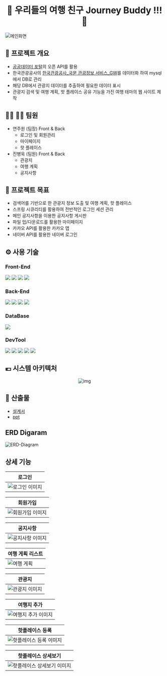 <div align="center">

# 🛬 우리들의 여행 친구 Journey Buddy !!! 🛫

</div>

![메인화면](readme_img/index.png)

## 🔎 프로젝트 개요

- [공공데이터 포털](http://data.go.kr)의 오픈 API를 활용
- 한국관광공사의 [한국관광공사\_국문 관광정보 서비스\_GW](https://www.data.go.kr/data/15101578/openapi.do)를 데이터화 하여 mysql에서 DB로 관리
- 해당 DB에서 관광지 데이터를 추출하여 필요한 데이터 표시
- 관광지 검색 및 여행 계획, 핫 플레이스 공유 기능을 가진 여행 테마의 웹 사이트 제작

## 👩🏻 🧑🏻 팀원

- 연주원 (팀장) Front & Back
  - 로그인 및 회원관리
  - 마이페이지
  - 핫 플레이스
- 진병욱 (팀원) Front & Back
  - 관광지
  - 여행 계획
  - 공지사항

## 📣 프로젝트 목표

- 검색어를 기반으로 한 관광지 정보 도출 및 여행 계획, 핫 플레이스
- 스프링 시큐리티를 활용하여 전반적인 로그인 세션 관리
- 메인 공지사항을 이용한 공지사항 게시판
- 파일 업/다운로드를 활용한 마이페이지
- 카카오 API를 활용한 카카오 맵
- 네이버 API를 활용한 네이버 로그인

## ⚙ 사용 기술

### Front-End

<img src="https://img.shields.io/badge/HTML5-E34F26?style=flat&logo=HTML5&logoColor=white">
<img src="https://img.shields.io/badge/CSS3-1572B6?style=flat&logo=CSS3&logoColor=white" />
<img src="https://img.shields.io/badge/JavaScript-F7DF1E?style=flat&logo=JavaScript&logoColor=white" />
<img src="https://img.shields.io/badge/Vue.js [2.7.14]-4FC08D?style=flat&logo=Vue.js&logoColor=white" />

### Back-End

<img src="https://img.shields.io/badge/Java [8]-007396?style=flat&logo=Java&logoColor=white" />
<img src="https://img.shields.io/badge/Spring [5.3.27]-6DB33F?style=flat&logo=Spring&logoColor=white" />
<img src="https://img.shields.io/badge/Spring Boot [2.7.11]-6DB33F?style=flat&logo=Spring Boot&logoColor=white" />
<img src="https://img.shields.io/badge/Spring Security [2.5.0]-6DB33F?style=flat&logo=Spring Security&logoColor=white" />

### DataBase

<img src="https://img.shields.io/badge/MySQL [8.0.32]-4479A1?style=flat&logo=MySQL&logoColor=white" />

### DevTool

<img src="https://img.shields.io/badge/
Visual Studio Code-007ACC?style=flat&logo=
Visual Studio Code&logoColor=white" />
<img src="https://img.shields.io/badge/Eclipse IDE-2C2255?style=flat&logo=Eclipse IDE&logoColor=white" />
<img src="https://img.shields.io/badge/STS [3.9.14]-6DB33F?style=flat&logo=Spring&logoColor=white" />
<img src="https://img.shields.io/badge/Work Bench [8.0]-4479A1?style=flat&logo=MySQL&logoColor=white" />
<img src="https://img.shields.io/badge/Git-F05032?style=flat&logo=Git&logoColor=white" />

## 💶 시스템 아키텍처

<div align="center">

![img](readme_img/시스템_아키텍처.png)

</div>

## 📄 산출물

- [설계서](https://1drv.ms/b/s!AobPN9o4gUEm-BmQWgMroxnS6eJk?e=HKT8CA)
- [ppt](https://1drv.ms/b/s!AobPN9o4gUEm-BqTYvv1QSp3W6Tr?e=y4dLmM)

## ERD Digaram

![ERD-Diagram](/readme_img/DB/ERD%20Diagram.png)

## 상세 기능

<div align="center">

| 로그인                                   |
| ---------------------------------------- |
| ![로그인 이미지](/readme_img/로그인.png) |

| 회원가입                                     |
| -------------------------------------------- |
| ![회원가입 이미지](/readme_img/회원가입.png) |

| 공지사항                                      |
| --------------------------------------------- |
| ![공지사항 이미지](/readme_img/공지사항2.PNG) |

| 여행 게획 리스트                       |
| -------------------------------------- |
| ![여행 게획](/readme_img/여행계획.png) |

| 관광지                                   |
| ---------------------------------------- |
| ![관광지 이미지](/readme_img/관광지.png) |

| 여행지 추가                                       |
| ------------------------------------------------- |
| ![여행지 추가 이미지](readme_img/여행지_추가.png) |

| 핫플레이스 등록                                           |
| --------------------------------------------------------- |
| ![핫플레이스 등록 이미지](readme_img/핫플레이스_등록.png) |

| 핫플레이스 상세보기                                               |
| ----------------------------------------------------------------- |
| ![핫플레이스 상세보기 이미지](readme_img/핫플레이스_상세보기.png) |

</div>

